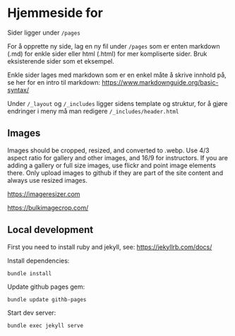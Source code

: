 # Hjemmeside for

Sider ligger under `/pages`

For å opprette ny side, lag en ny fil under `/pages` som er enten markdown (.md) for enkle sider eller html (.html) for
mer kompliserte sider. Bruk eksisterende sider som et eksempel.

Enkle sider lages med markdown som er en enkel måte å skrive innhold på, se her for en intro til markdown:
https://www.markdownguide.org/basic-syntax/

Under `/_layout` og `/_includes` ligger sidens template og struktur, for å gjøre endringer i meny må man redigere
`/_includes/header.html`

## Images

Images should be cropped, resized, and converted to .webp. Use 4/3 aspect ratio for gallery and other images, and 16/9
for instructors. If you are adding a gallery or full size images, use flickr and point image elements there. Only upload
images to github if they are part of the site content and always use resized images.

https://imageresizer.com

https://bulkimagecrop.com/

## Local development

First you need to install ruby and jekyll, see: https://jekyllrb.com/docs/

Install dependencies:

`bundle install`

Update github pages gem:

`bundle update githb-pages`

Start dev server:

`bundle exec jekyll serve`
